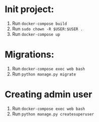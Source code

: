 Init project:
=============
1. Run `docker-compose build`
2. Run `sudo chown -R $USER:$USER .`
3. Run `docker-compose up`

Migrations:
===========
1. Run `docker-compose exec web bash`
2. Run `python manage.py migrate`

Creating admin user
===================
1. Run `docker-compose exec web bash`
2. Run `python manage.py createsuperuser`
